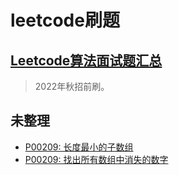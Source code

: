 # leetcode刷题

##  [Leetcode算法面试题汇总](/coding/algorithm/leetcode/top-interview-questions.md)

> 2022年秋招前刷。

## 未整理

* [P00209: 长度最小的子数组](/coding/algorithm/leetcode/P00209.md)
* [P00209: 找出所有数组中消失的数字](/coding/algorithm/leetcode/P00448.md)

